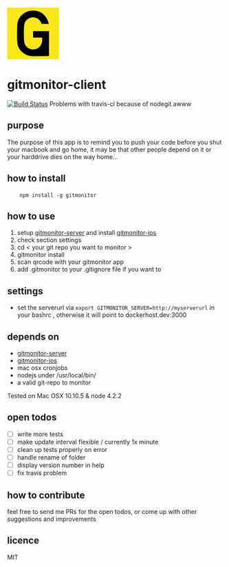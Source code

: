 ![logo](https://github.com/theotow/gitmonitor-client/raw/master/github/120x120.png "logo")

# gitmonitor-client

[![Build Status](https://travis-ci.org/theotow/gitmonitor-client.svg?branch=master)](https://travis-ci.org/theotow/gitmonitor-client)
Problems with travis-ci because of nodegit awww

## purpose

The purpose of this app is to remind you to push your code before you shut your macbook and go home, it may be that other people depend on it or your harddrive dies on the way home...

## how to install

```
	npm install -g gitmonitor
```

## how to use

1. setup [gitmonitor-server](https://github.com/theotow/gitmonitor-server) and install [gitmonitor-ios](https://github.com/theotow/gitmonitor-ios)
2. check section settings
3. cd < your git repo you want to monitor >
4. gitmonitor install
5. scan qrcode with your gitmonitor app
6. add .gitmonitor to your .gitignore file if you want to

## settings

* set the serverurl via ```export GITMONITOR_SERVER=http://myserverurl``` in your bashrc , otherwise it will point to dockerhost.dev:3000

## depends on

* [gitmonitor-server](https://github.com/theotow/gitmonitor-server)
* [gitmonitor-ios](https://github.com/theotow/gitmonitor-ios)
* mac osx cronjobs
* nodejs under /usr/local/bin/
* a valid git-repo to monitor

Tested on Mac OSX 10.10.5 & node 4.2.2

## open todos

* [ ] write more tests
* [ ] make update interval flexible / currently 1x minute
* [ ] clean up tests properly on error
* [ ] handle rename of folder
* [ ] display version number in help
* [ ] fix travis problem

## how to contribute

feel free to send me PRs for the open todos, or come up with other suggestions and improvements

## licence

MIT

